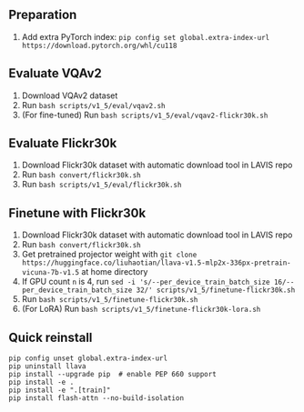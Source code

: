 ## Preparation

1. Add extra PyTorch index: `pip config set global.extra-index-url https://download.pytorch.org/whl/cu118`

## Evaluate VQAv2

1. Download VQAv2 dataset
2. Run `bash scripts/v1_5/eval/vqav2.sh`
3. (For fine-tuned) Run `bash scripts/v1_5/eval/vqav2-flickr30k.sh`

## Evaluate Flickr30k

1. Download Flickr30k dataset with automatic download tool in LAVIS repo
2. Run `bash convert/flickr30k.sh`
3. Run `bash scripts/v1_5/eval/flickr30k.sh`

## Finetune with Flickr30k

1. Download Flickr30k dataset with automatic download tool in LAVIS repo
2. Run `bash convert/flickr30k.sh`
3. Get pretrained projector weight with `git clone https://huggingface.co/liuhaotian/llava-v1.5-mlp2x-336px-pretrain-vicuna-7b-v1.5` at home directory
4. If GPU count `n` is 4, run `sed -i 's/--per_device_train_batch_size 16/--per_device_train_batch_size 32/' scripts/v1_5/finetune-flickr30k.sh`
5. Run `bash scripts/v1_5/finetune-flickr30k.sh`
6. (For LoRA) Run `bash scripts/v1_5/finetune-flickr30k-lora.sh`

## Quick reinstall

```
pip config unset global.extra-index-url
pip uninstall llava
pip install --upgrade pip  # enable PEP 660 support
pip install -e .
pip install -e ".[train]"
pip install flash-attn --no-build-isolation
```
